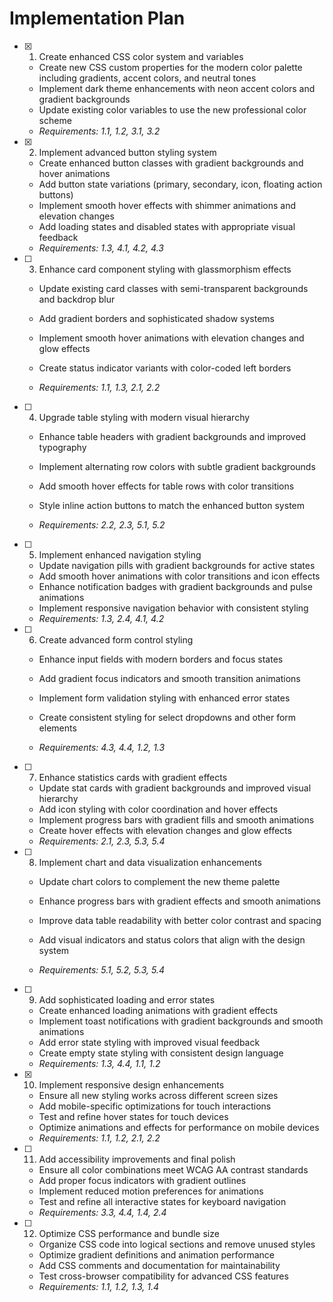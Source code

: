# Implementation Plan

- [x] 1. Create enhanced CSS color system and variables


  - Create new CSS custom properties for the modern color palette including gradients, accent colors, and neutral tones
  - Implement dark theme enhancements with neon accent colors and gradient backgrounds
  - Update existing color variables to use the new professional color scheme
  - _Requirements: 1.1, 1.2, 3.1, 3.2_



- [x] 2. Implement advanced button styling system


  - Create enhanced button classes with gradient backgrounds and hover animations
  - Add button state variations (primary, secondary, icon, floating action buttons)
  - Implement smooth hover effects with shimmer animations and elevation changes
  - Add loading states and disabled states with appropriate visual feedback
  - _Requirements: 1.3, 4.1, 4.2, 4.3_



- [ ] 3. Enhance card component styling with glassmorphism effects
  - Update existing card classes with semi-transparent backgrounds and backdrop blur
  - Add gradient borders and sophisticated shadow systems
  - Implement smooth hover animations with elevation changes and glow effects


  - Create status indicator variants with color-coded left borders
  - _Requirements: 1.1, 1.3, 2.1, 2.2_

- [ ] 4. Upgrade table styling with modern visual hierarchy
  - Enhance table headers with gradient backgrounds and improved typography


  - Implement alternating row colors with subtle gradient backgrounds
  - Add smooth hover effects for table rows with color transitions
  - Style inline action buttons to match the enhanced button system
  - _Requirements: 2.2, 2.3, 5.1, 5.2_

- [ ] 5. Implement enhanced navigation styling
  - Update navigation pills with gradient backgrounds for active states
  - Add smooth hover animations with color transitions and icon effects
  - Enhance notification badges with gradient backgrounds and pulse animations
  - Implement responsive navigation behavior with consistent styling
  - _Requirements: 1.3, 2.4, 4.1, 4.2_



- [ ] 6. Create advanced form control styling
  - Enhance input fields with modern borders and focus states
  - Add gradient focus indicators and smooth transition animations
  - Implement form validation styling with enhanced error states
  - Create consistent styling for select dropdowns and other form elements




  - _Requirements: 4.3, 4.4, 1.2, 1.3_

- [ ] 7. Enhance statistics cards with gradient effects
  - Update stat cards with gradient backgrounds and improved visual hierarchy
  - Add icon styling with color coordination and hover effects
  - Implement progress bars with gradient fills and smooth animations
  - Create hover effects with elevation changes and glow effects
  - _Requirements: 2.1, 2.3, 5.3, 5.4_

- [ ] 8. Implement chart and data visualization enhancements
  - Update chart colors to complement the new theme palette
  - Enhance progress bars with gradient effects and smooth animations


  - Improve data table readability with better color contrast and spacing
  - Add visual indicators and status colors that align with the design system
  - _Requirements: 5.1, 5.2, 5.3, 5.4_

- [ ] 9. Add sophisticated loading and error states
  - Create enhanced loading animations with gradient effects
  - Implement toast notifications with gradient backgrounds and smooth animations
  - Add error state styling with improved visual feedback
  - Create empty state styling with consistent design language
  - _Requirements: 1.3, 4.4, 1.1, 1.2_

- [x] 10. Implement responsive design enhancements



  - Ensure all new styling works across different screen sizes
  - Add mobile-specific optimizations for touch interactions
  - Test and refine hover states for touch devices
  - Optimize animations and effects for performance on mobile devices
  - _Requirements: 1.1, 1.2, 2.1, 2.2_

- [ ] 11. Add accessibility improvements and final polish
  - Ensure all color combinations meet WCAG AA contrast standards
  - Add proper focus indicators with gradient outlines
  - Implement reduced motion preferences for animations
  - Test and refine all interactive states for keyboard navigation
  - _Requirements: 3.3, 4.4, 1.4, 2.4_

- [ ] 12. Optimize CSS performance and bundle size
  - Organize CSS code into logical sections and remove unused styles
  - Optimize gradient definitions and animation performance
  - Add CSS comments and documentation for maintainability
  - Test cross-browser compatibility for advanced CSS features
  - _Requirements: 1.1, 1.2, 1.3, 1.4_
